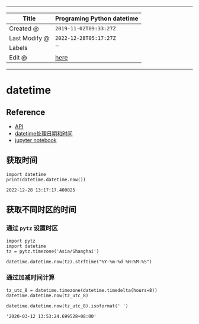 -----

| Title         | Programing Python datetime                           |
| ------------- | ---------------------------------------------------- |
| Created @     | `2019-11-02T09:33:27Z`                               |
| Last Modify @ | `2022-12-28T05:17:27Z`                               |
| Labels        | \`\`                                                 |
| Edit @        | [here](https://github.com/junxnone/xwiki/issues/212) |

-----

# datetime

## Reference

  - [API](https://docs.python.org/3/library/datetime.html#module-datetime)
  - [datetime处理日期和时间](https://www.cnblogs.com/qisq/p/7614398.html)
  - [jupyter
    notebook](https://github.com/junxnone/examples/blob/master/python/python_datetime.ipynb)

## 获取时间

    import datetime
    print(datetime.datetime.now())

    2022-12-28 13:17:17.400825

## 获取不同时区的时间

### 通过 `pytz` 设置时区

    import pytz
    import datetime
    tz = pytz.timezone('Asia/Shanghai')
    
    datetime.datetime.now(tz).strftime("%Y-%m-%d %H:%M:%S")

### 通过加减时间计算

    tz_utc_8 = datetime.timezone(datetime.timedelta(hours=8))
    datetime.datetime.now(tz_utc_8)

    datetime.datetime.now(tz_utc_8).isoformat(' ')

    '2020-03-12 13:53:24.699528+08:00'

